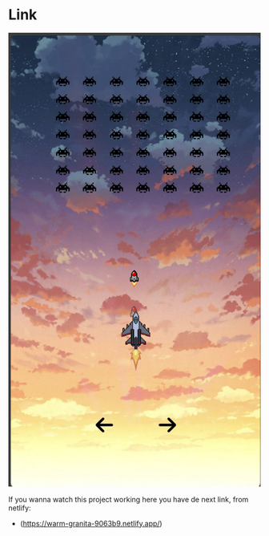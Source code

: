 # Link
![Imagen Space Invaders](public/image.png)


If you wanna watch this project working here you have de next link, from netlify:
- (https://warm-granita-9063b9.netlify.app/)
